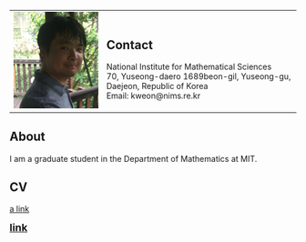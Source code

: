 <table border="0px" cellspacing="0px" cellpadding="0px">
    <td>
        <img src="pics/Pic_00.jpg?raw=true" width="280px" />
    </td>
    <td>
        <h2>Contact</h2>
        National Institute for Mathematical Sciences<br/>
        70, Yuseong-daero 1689beon-gil, Yuseong-gu, Daejeon, Republic of Korea<br/>
        Email: kweon@nims.re.kr
    </td>
</table>

## About
I am a graduate student in the Department of Mathematics at MIT.

## CV
[a link](https://github.com/kweon7182/kweon7182.github.io/raw/master/files/CV.pdf)
<p><b><font size="+1"> <a href="http://github.com/kweon7182/kweon7182.github.io/raw/master/files/CV.pdf">link</a></font></b></p>

